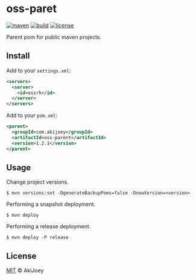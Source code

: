 # oss-paret

[![maven][maven-image]][maven-url]
[![build][build-image]][build-url]
[![license][license-image]][license-url]

Parent pom for public maven projects.

## Install

Add to your `settings.xml`:

```xml
<servers>
  <server>
    <id>ossrh</id>
  </server>
</servers>
```

Add to your `pom.xml`:

```xml
<parent>
  <groupId>com.akijoey</groupId>
  <artifactId>oss-parent</artifactId>
  <version>1.2.1</version>
</parent>
```

## Usage

Change project versions.

`$ mvn versions:set -DgenerateBackupPoms=false -DnewVersion=<version>`

Performing a snapshot deployment.

`$ mvn deploy`

Performing a release deployment.

`$ mvn deploy -P release`

## License

[MIT][license-url] © AkiJoey

[maven-image]: https://img.shields.io/maven-central/v/com.akijoey/oss-parent.svg?label=maven
[maven-url]: https://search.maven.org/search?q=g:%22com.akijoey%22%20AND%20a:%22oss-parent%22
[build-image]: https://img.shields.io/github/workflow/status/akijoey/oss-parent/Build
[build-url]: https://github.com/akijoey/oss-parent/actions/workflows/build.yml
[license-image]: https://img.shields.io/github/license/akijoey/oss-parent
[license-url]: https://github.com/akijoey/oss-parent/blob/main/LICENSE
